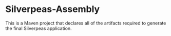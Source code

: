 # Silverpeas-Assembly

This is a Maven project that declares all of the artifacts required to generate the final Silverpeas application.
